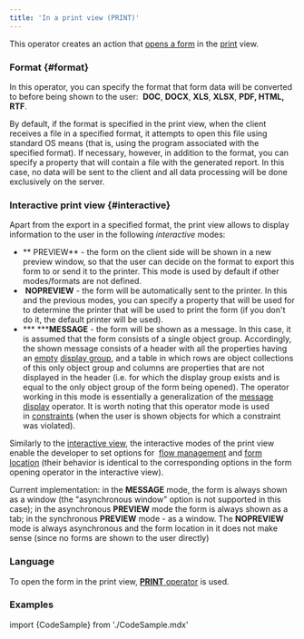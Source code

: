 ```yaml
---
title: 'In a print view (PRINT)'
---
```


This operator creates an action that [opens a form](Open_form.md) in the [print](Print_view.md) view.

### Format {#format}

In this operator, you can specify the format that form data will be converted to before being shown to the user:  **DOC**, **DOCX**, **XLS**, **XLSX**, **PDF, HTML, RTF**.

By default, if the format is specified in the print view, when the client receives a file in a specified format, it attempts to open this file using standard OS means (that is, using the program associated with the specified format). If necessary, however, in addition to the format, you can specify a property that will contain a file with the generated report. In this case, no data will be sent to the client and all data processing will be done exclusively on the server.

### Interactive print view {#interactive}

Apart from the export in a specified format, the print view allows to display information to the user in the following *interactive* modes:

-   ** PREVIEW** - the form on the client side will be shown in a new preview window, so that the user can decide on the format to export this form to or send it to the printer. This mode is used by default if other modes/formats are not defined.
-    **NOPREVIEW** - the form will be automatically sent to the printer. In this and the previous modes, you can specify a property that will be used for to determine the printer that will be used to print the form (if you don't do it, the default printer will be used).
-   *** *****MESSAGE** - the form will be shown as a message. In this case, it is assumed that the form consists of a single object group. Accordingly, the shown message consists of a header with all the properties having an [empty](Static_view.md#empty) [display group](Form_structure.md#drawgroup-broken), and a table in which rows are object collections of this only object group and columns are properties that are not displayed in the header (i.e. for which the display group exists and is equal to the only object group of the form being opened). The operator working in this mode is essentially a generalization of the [message display](Show_message_MESSAGE_ASK.md) operator. It is worth noting that this operator mode is used in [constraints](Constraints.md) (when the user is shown objects for which a constraint was violated).

Similarly to the [interactive view](In_an_interactive_view_SHOW_DIALOG.md), the interactive modes of the print view enable the developer to set options for  [flow management](In_an_interactive_view_SHOW_DIALOG.md#flow) and [form location](In_an_interactive_view_SHOW_DIALOG.md#location) (their behavior is identical to the corresponding options in the form opening operator in the interactive view).

Сurrent implementation: in the **MESSAGE** mode, the form is always shown as a window (the "asynchronous window" option is not supported in this case); in the asynchronous **PREVIEW** mode the form is always shown as a tab; in the synchronous **PREVIEW** mode - as a window. The **NOPREVIEW** mode is always asynchronous and the form location in it does not make sense (since no forms are shown to the user directly)

### Language

To open the form in the print view, [**PRINT** operator](PRINT_operator.md) is used.

### Examples

import {CodeSample} from './CodeSample.mdx'

<CodeSample url="https://documentation.lsfusion.org/sample?file=ActionSample&block=print"/>
